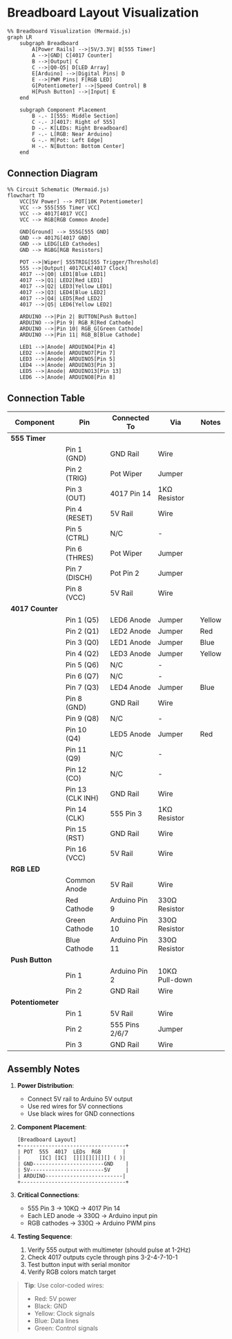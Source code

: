 # Breadboard Layout Visualization

```mermaid
%% Breadboard Visualization (Mermaid.js)
graph LR
    subgraph Breadboard
        A[Power Rails] -->|5V/3.3V| B[555 Timer]
        A -->|GND| C[4017 Counter]
        B -->|Output| C
        C -->|Q0-Q5| D[LED Array]
        E[Arduino] -->|Digital Pins| D
        E -->|PWM Pins| F[RGB LED]
        G[Potentiometer] -->|Speed Control| B
        H[Push Button] -->|Input| E
    end

    subgraph Component Placement
        B -.- I[555: Middle Section]
        C -.- J[4017: Right of 555]
        D -.- K[LEDs: Right Breadboard]
        F -.- L[RGB: Near Arduino]
        G -.- M[Pot: Left Edge]
        H -.- N[Button: Bottom Center]
    end
```

## Connection Diagram
```mermaid
%% Circuit Schematic (Mermaid.js)
flowchart TD
    VCC[5V Power] --> POT[10K Potentiometer]
    VCC --> 555[555 Timer VCC]
    VCC --> 4017[4017 VCC]
    VCC --> RGB[RGB Common Anode]
    
    GND[Ground] --> 555G[555 GND]
    GND --> 4017G[4017 GND]
    GND --> LEDG[LED Cathodes]
    GND --> RGBG[RGB Resistors]
    
    POT -->|Wiper| 555TRIG[555 Trigger/Threshold]
    555 -->|Output| 4017CLK[4017 Clock]
    4017 -->|Q0| LED1[Blue LED1]
    4017 -->|Q1| LED2[Red LED1]
    4017 -->|Q2| LED3[Yellow LED1]
    4017 -->|Q3| LED4[Blue LED2]
    4017 -->|Q4| LED5[Red LED2]
    4017 -->|Q5| LED6[Yellow LED2]
    
    ARDUINO -->|Pin 2| BUTTON[Push Button]
    ARDUINO -->|Pin 9| RGB_R[Red Cathode]
    ARDUINO -->|Pin 10| RGB_G[Green Cathode]
    ARDUINO -->|Pin 11| RGB_B[Blue Cathode]
    
    LED1 -->|Anode| ARDUINO4[Pin 4]
    LED2 -->|Anode| ARDUINO7[Pin 7]
    LED3 -->|Anode| ARDUINO5[Pin 5]
    LED4 -->|Anode| ARDUINO3[Pin 3]
    LED5 -->|Anode| ARDUINO13[Pin 13]
    LED6 -->|Anode| ARDUINO8[Pin 8]
```

## Connection Table
| Component | Pin | Connected To | Via | Notes |
|-----------|-----|-------------|-----|-------|
| **555 Timer** | | | |
| | Pin 1 (GND) | GND Rail | Wire | |
| | Pin 2 (TRIG) | Pot Wiper | Jumper | |
| | Pin 3 (OUT) | 4017 Pin 14 | 1KΩ Resistor | |
| | Pin 4 (RESET) | 5V Rail | Wire | |
| | Pin 5 (CTRL) | N/C | - | |
| | Pin 6 (THRES) | Pot Wiper | Jumper | |
| | Pin 7 (DISCH) | Pot Pin 2 | Jumper | |
| | Pin 8 (VCC) | 5V Rail | Wire | |
| **4017 Counter** | | | |
| | Pin 1 (Q5) | LED6 Anode | Jumper | Yellow |
| | Pin 2 (Q1) | LED2 Anode | Jumper | Red |
| | Pin 3 (Q0) | LED1 Anode | Jumper | Blue |
| | Pin 4 (Q2) | LED3 Anode | Jumper | Yellow |
| | Pin 5 (Q6) | N/C | - | |
| | Pin 6 (Q7) | N/C | - | |
| | Pin 7 (Q3) | LED4 Anode | Jumper | Blue |
| | Pin 8 (GND) | GND Rail | Wire | |
| | Pin 9 (Q8) | N/C | - | |
| | Pin 10 (Q4) | LED5 Anode | Jumper | Red |
| | Pin 11 (Q9) | N/C | - | |
| | Pin 12 (CO) | N/C | - | |
| | Pin 13 (CLK INH) | GND Rail | Wire | |
| | Pin 14 (CLK) | 555 Pin 3 | 1KΩ Resistor | |
| | Pin 15 (RST) | GND Rail | Wire | |
| | Pin 16 (VCC) | 5V Rail | Wire | |
| **RGB LED** | | | |
| | Common Anode | 5V Rail | Wire | |
| | Red Cathode | Arduino Pin 9 | 330Ω Resistor | |
| | Green Cathode | Arduino Pin 10 | 330Ω Resistor | |
| | Blue Cathode | Arduino Pin 11 | 330Ω Resistor | |
| **Push Button** | | | |
| | Pin 1 | Arduino Pin 2 | 10KΩ Pull-down | |
| | Pin 2 | GND Rail | Wire | |
| **Potentiometer** | | | |
| | Pin 1 | 5V Rail | Wire | |
| | Pin 2 | 555 Pins 2/6/7 | Jumper | |
| | Pin 3 | GND Rail | Wire | |

## Assembly Notes
1. **Power Distribution**:
   - Connect 5V rail to Arduino 5V output
   - Use red wires for 5V connections
   - Use black wires for GND connections

2. **Component Placement**:
   ```plaintext
   [Breadboard Layout]
   +----------------------------------+
   | POT  555  4017  LEDs  RGB       |
   |      [IC] [IC]  [][][][][][] ( )|
   | GND-----------------------GND    |
   | 5V------------------------5V     |
   | ARDUINO-------------------------|
   +----------------------------------+
   ```

3. **Critical Connections**:
   - 555 Pin 3 → 10KΩ → 4017 Pin 14
   - Each LED anode → 330Ω → Arduino input pin
   - RGB cathodes → 330Ω → Arduino PWM pins

4. **Testing Sequence**:
   1. Verify 555 output with multimeter (should pulse at 1-2Hz)
   2. Check 4017 outputs cycle through pins 3-2-4-7-10-1
   3. Test button input with serial monitor
   4. Verify RGB colors match target

> **Tip**: Use color-coded wires:
> - Red: 5V power
> - Black: GND
> - Yellow: Clock signals
> - Blue: Data lines
> - Green: Control signals
